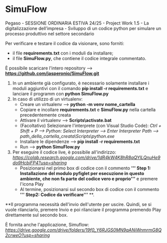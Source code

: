 # SimuFlow
Pegaso - SESSIONE ORDINARIA ESTIVA 24/25 - Project Work 1.5 - La digitalizzazione dell’impresa - Sviluppo di un codice python per simulare un processo produttivo nel settore secondario

Per verificare e testare il codice da visionare, sono forniti:
  - il file **requirements.txt** con i moduli da installare;
  - il file **SimuFlow.py**, che contiene il codice integrale commentato.

È possibile scaricare l'intero repository --> **https://github.com/jasperonio/SimuFlow.git**

1.  In un ambiente già configurato, è necessario solamente installare i moduli aggiuntivi con il comando **pip install -r requirements.txt** e lanciare il programm con **python SimuFlow.py**
2.  In caso di utilizzo di un virtualenv:
     - Creare un virtualenv --> **python -m venv nome_cartella**
     - Copiare e incollare **requirements.txt** e **SimuFlow.py** nella cartella precedentemente creata
     - Attivare il virtualenv --> **Scripts\activate.bat**
     - (Facoltativo) Selezionare l'interprete (con Visual Studio Code): *Ctrl + Shift + P --> Python: Select Interpreter --> Enter Interpreter Path --> path_della_cartella_creata\Scripts\python.exe*
     - Installare le dipendenze --> **pip install -r requirements.txt**
     - Run --> **python SimuFlow.py**
3. Per eseguire il codice live, è possibile all'indirizzo: *https://colab.research.google.com/drive/1dR4kW4K8hR8aQYlLQnuHe9do9HcbiFP4?usp=sharing*
   - Posizionarsi nel primo box di codice con il commento **''' Step 1: Installazione del modulo pyfiglet per esecuzione in questo ambiente, che non fa parte del codice vero e proprio'''** e premere l'icona Play
   - Al termine, posizionarsi sul secondo box di codice con il commento **''' Step2:  Codice da verificare'''** **.
  
**Il programma necessità dell'invio dell'utente per uscire. Quindi, se si vuole rilanciarlo, premere Invio e poi rilanciare il programma premendo Play direttamente sul secondo box.

È fornita anche l'applicazione, Simuflow: *https://drive.google.com/drive/folders/19f0_Y6RJGS0MN9aANiWnmrmG8Q2crweO?usp=sharing*

